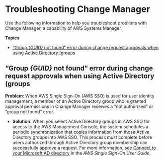 # Troubleshooting Change Manager<a name="change-manager-troubleshooting"></a>

Use the following information to help you troubleshoot problems with Change Manager, a capability of AWS Systems Manager\.

**Topics**
+ [“Group *\{GUID\}* not found” error during change request approvals when using Active Directory \(groups](#change-manager-troubleshooting-sso)

## “Group *\{GUID\}* not found” error during change request approvals when using Active Directory \(groups<a name="change-manager-troubleshooting-sso"></a>

**Problem**: When AWS Single Sign\-On \(AWS SSO\) is used for user identity management, a member of an Active Directory group who is granted approval permissions in Change Manager receives a “not authorized” or “group not found” error\.
+ **Solution**: When you select Active Directory groups in AWS SSO for access to the AWS Management Console, the system schedules a periodic synchronization that copies information from those Active Directory groups into AWS SSO\. This process must complete before users authorized through Active Directory group membership can successfully approve a request\. For more information, see [Connect to your Microsoft AD directory](https://docs.aws.amazon.com/singlesignon/latest/userguide/manage-your-identity-source-ad.html) in the *AWS Single Sign\-On User Guide*\.
